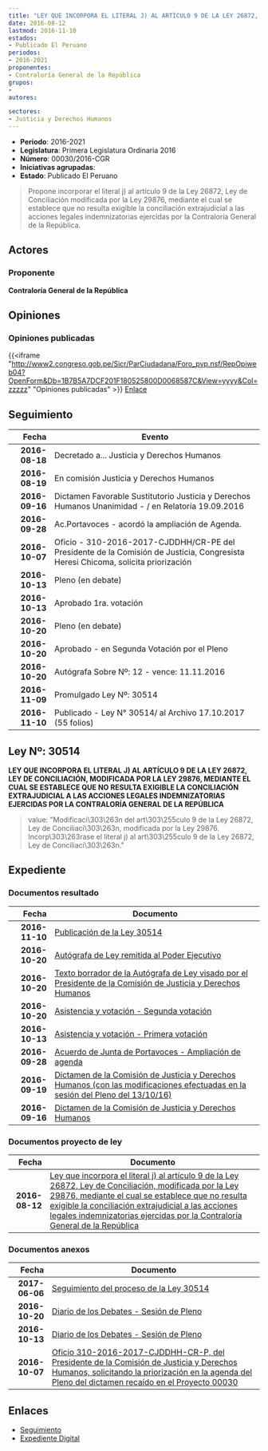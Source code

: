 ```yaml
---
title: "LEY QUE INCORPORA EL LITERAL J) AL ARTÍCULO 9 DE LA LEY 26872, LEY DE CONCILIACIÓN, MODIFICADA POR LA LEY 29876, MEDIANTE EL CUAL SE ESTABLECE QUE NO RESULTA EXIGIBLE LA CONCILIACIÓN EXTRAJUDICIAL A LAS ACCIONES LEGALES INDEMNIZATORIAS EJERCIDAS POR LA CONTRALORÍA GENERAL DE LA REPÚBLICA"
date: 2016-08-12
lastmod: 2016-11-10
estados:
- Publicado El Peruano
periodos:
- 2016-2021
proponentes:
- Contraloría General de la República
grupos:
- 
autores:

sectores:
- Justicia y Derechos Humanos
---
```

- **Periodo**: 2016-2021
- **Legislatura**: Primera Legislatura Ordinaria 2016
- **Número**: 00030/2016-CGR
- **Iniciativas agrupadas**: 
- **Estado**: Publicado El Peruano

> Propone incorporar el literal j) al artículo 9 de la Ley 26872, Ley de Conciliación modificada por la Ley 29876, mediante el cual se establece que no resulta exigible la conciliación extrajudicial a las acciones legales indemnizatorias ejercidas por la Contraloría General de la República.


## Actores

### Proponente

**Contraloría General de la República**

## Opiniones

### Opiniones publicadas

{{<iframe "http://www2.congreso.gob.pe/Sicr/ParCiudadana/Foro_pvp.nsf/RepOpiweb04?OpenForm&Db=1B7B5A7DCF201F180525800D0068587C&View=yyyy&Col=zzzzz" "Opiniones publicadas" >}}
[Enlace](http://www2.congreso.gob.pe/Sicr/ParCiudadana/Foro_pvp.nsf/RepOpiweb04?OpenForm&Db=1B7B5A7DCF201F180525800D0068587C&View=yyyy&Col=zzzzz)


## Seguimiento

| Fecha | Evento |
|------:|--------|
| **2016-08-18** | Decretado a... Justicia y Derechos Humanos |
| **2016-08-19** | En comisión Justicia y Derechos Humanos |
| **2016-09-16** | Dictamen Favorable Sustitutorio Justicia y Derechos Humanos Unanimidad - / en Relatoría 19.09.2016 |
| **2016-09-28** | Ac.Portavoces - acordó la ampliación de Agenda. |
| **2016-10-07** | Oficio - 310-2016-2017-CJDDHH/CR-PE del Presidente de la Comisión de Justicia, Congresista Heresi Chicoma, solicita priorización |
| **2016-10-13** | Pleno (en debate) |
| **2016-10-13** | Aprobado 1ra. votación |
| **2016-10-20** | Pleno (en debate) |
| **2016-10-20** | Aprobado - en Segunda Votación por el Pleno |
| **2016-10-20** | Autógrafa Sobre Nº: 12 - vence: 11.11.2016 |
| **2016-11-09** | Promulgado Ley Nº: 30514 |
| **2016-11-10** | Publicado - Ley N° 30514/ al Archivo 17.10.2017 (55 folios) |

## Ley Nº: 30514

**LEY QUE INCORPORA EL LITERAL J) AL ARTÍCULO 9 DE LA LEY 26872, LEY DE CONCILIACIÓN, MODIFICADA POR LA LEY 29876, MEDIANTE EL CUAL SE ESTABLECE QUE NO RESULTA EXIGIBLE LA CONCILIACIÓN EXTRAJUDICIAL A LAS ACCIONES LEGALES INDEMNIZATORIAS EJERCIDAS POR LA CONTRALORÍA GENERAL DE LA REPÚBLICA**

> value: "Modificaci\303\263n del art\303\255culo 9 de la Ley 26872, Ley de Conciliaci\303\263n, modificada por la Ley 29876. Incorp\303\263rase el literal j) al art\303\255culo 9 de la Ley 26872, Ley de Conciliaci\303\263n."


## Expediente

### Documentos resultado

| Fecha | Documento |
|------:|-----------|
| **2016-11-10** | [Publicación de la Ley 30514](http://www.leyes.congreso.gob.pe/Documentos/2016_2021/ADLP/Normas_Legales/30514-LEY.pdf) |
| **2016-10-20** | [Autógrafa de Ley remitida al Poder Ejecutivo](http://www.leyes.congreso.gob.pe/Documentos/2016_2021/ADLP/Texto_Aprobado/AU0003020161020.pdf) |
| **2016-10-20** | [Texto borrador de la Autógrafa de Ley visado por el Presidente de la Comisión de Justicia y Derechos Humanos](http://www.leyes.congreso.gob.pe/Documentos/2016_2021/Texto_Borrador_de_Autografa/BAU0003020161020.pdf) |
| **2016-10-20** | [Asistencia y votación - Segunda votación](http://www.leyes.congreso.gob.pe/Documentos/2016_2021/Asistencia_y_Votacion/Proyectos_de_Ley/Exoneracion_de_Segunda_Votacion/ESV0003020161020.pdf) |
| **2016-10-13** | [Asistencia y votación - Primera votación](http://www.leyes.congreso.gob.pe/Documentos/2016_2021/Asistencia_y_Votacion/Proyectos_de_Ley/AV0003020161013.pdf) |
| **2016-09-28** | [Acuerdo de Junta de Portavoces - Ampliación de agenda](http://www.leyes.congreso.gob.pe/Documentos/2016_2021/Acuerdos/Junta_Portavoces/AJP0003020160928.pdf) |
| **2016-09-19** | [Dictamen de la Comisión de Justicia y Derechos Humanos (con las modificaciones efectuadas en la sesión del Pleno del 13/10/16)](http://www.leyes.congreso.gob.pe/Documentos/2016_2021/Dictamenes/Proyectos_de_Ley/00030DC15MAY20160919.pdf) |
| **2016-09-16** | [Dictamen de la Comisión de Justicia y Derechos Humanos](http://www.leyes.congreso.gob.pe/Documentos/2016_2021/Dictamenes/Proyectos_de_Ley/00030DC15MAY20160916.pdf) |

### Documentos proyecto de ley

| Fecha | Documento |
|------:|-----------|
| **2016-08-12** | [Ley que incorpora el literal j) al artículo 9 de la Ley 26872, Ley de Conciliación, modificada por la Ley 29876, mediante el cual se establece que no resulta exigible la conciliación extrajudicial a las acciones legales indemnizatorias ejercidas por la Contraloría General de la República](http://www.leyes.congreso.gob.pe/Documentos/2016_2021/Proyectos_de_Ley_y_de_Resoluciones_Legislativas/PL00030_20160812.pdf) |

### Documentos anexos

| Fecha | Documento |
|------:|-----------|
| **2017-06-06** | [Seguimiento del proceso de la Ley 30514](http://www.leyes.congreso.gob.pe/Documentos/2016_2021/Seguimiento_de_Proyectos_de_Ley/00030PL20170605.pdf) |
| **2016-10-20** | [Diario de los Debates - Sesión de Pleno](http://www2.congreso.gob.pe/Sicr/DiarioDebates/Publicad.nsf/SesionesPleno/05256D6E0073DFE905258053000EABA2/$FILE/PLO-2016-16.pdf) |
| **2016-10-13** | [Diario de los Debates - Sesión de Pleno](http://www.leyes.congreso.gob.pe/Documentos/2016_2021/ADLP/Diario_Debates/30514_DD.pdf) |
| **2016-10-07** | [Oficio 310-2016-2017-CJDDHH-CR-P, del Presidente de la Comisión de Justicia y Derechos Humanos, solicitando la priorización en la agenda del Pleno del dictamen recaído en el Proyecto 00030](http://www.leyes.congreso.gob.pe/Documentos/2016_2021/Oficios/Comisiones_Ordinarias/OFICIO-310-2016-2017-CJDDHH-CR-P.PDF) |

## Enlaces

- [Seguimiento](http://www2.congreso.gob.pe/Sicr/TraDocEstProc/CLProLey2016.nsf/f7fff46988ca05b1052578e100829cc7/17223d5d2d699c540525800d006cc419?OpenDocument)
- [Expediente Digital](http://www2.congreso.gob.pe/Sicr/TraDocEstProc/CLProLey2016.nsf/f7fff46988ca05b1052578e100829cc7/17223d5d2d699c540525800d006cc419?OpenDocument&Click=05257FB7005EB655.eb71d0cf91d8294e05256cdf006b5706/$Body/0.1C6C)

